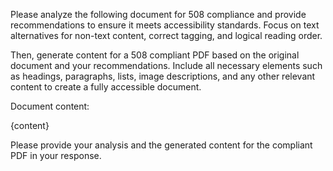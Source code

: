 Please analyze the following document for 508 compliance and provide recommendations to ensure it meets accessibility standards. Focus on text alternatives for non-text content, correct tagging, and logical reading order.

Then, generate content for a 508 compliant PDF based on the original document and your recommendations. Include all necessary elements such as headings, paragraphs, lists, image descriptions, and any other relevant content to create a fully accessible document.

Document content:

{content}

Please provide your analysis and the generated content for the compliant PDF in your response.
